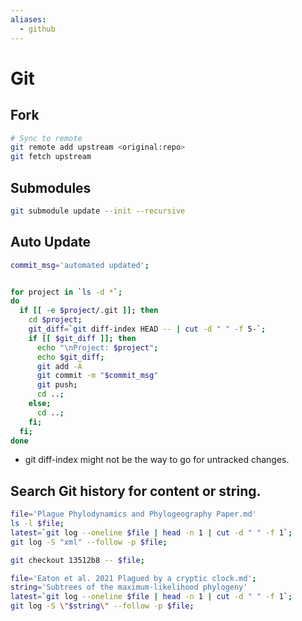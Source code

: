 ```yaml
---
aliases:
  - github
---
```


# Git

## Fork

```bash
# Sync to remote
git remote add upstream <original:repo>
git fetch upstream
```

## Submodules

```bash
git submodule update --init --recursive
```

## Auto Update


```bash
commit_msg='automated updated';


for project in `ls -d *`; 
do 
  if [[ -e $project/.git ]]; then   
	cd $project;
	git_diff=`git diff-index HEAD -- | cut -d " " -f 5-`;
	if [[ $git_diff ]]; then
	  echo "\nProject: $project";
	  echo $git_diff;
	  git add -A
	  git commit -m "$commit_msg"
	  git push;
	  cd ..;
	else;
	  cd ..;
	fi;
  fi; 
done
```

- git diff-index might not be the way to go for untracked changes.


## Search Git history for content or string.

```bash
file='Plague Phylodynamics and Phylogeography Paper.md'
ls -l $file;
latest=`git log --oneline $file | head -n 1 | cut -d " " -f 1`;
git log -S "xml" --follow -p $file;

git checkout 13512b8 -- $file;
```

```bash
file='Eaton et al. 2021 Plagued by a cryptic clock.md';
string='Subtrees of the maximum-likelihood phylogeny'
latest=`git log --oneline $file | head -n 1 | cut -d " " -f 1`;
git log -S \"$string\" --follow -p $file;
```